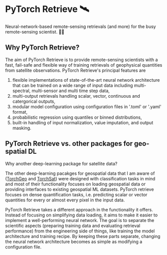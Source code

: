 # PyTorch Retrieve 🛰️

Neural-network-based remote-sensing retrievals (and more) for the busy remote-sensing scientist. 👩‍🔬

## Why PyTorch Retrieve?

The aim of PyTorch Retrieve is to provide remote-sensing scientists with a fast,
fail-safe and flexible way of training retrievals of geophysical quantities from
satellite observations. PyTorch Retrieve's principal features are

1. flexible implementations of state-of-the-art neural network architecture that
   can be trained on a wide range of input data including multi-spectral,
   multi-sensor and multi time step data,
2. multi-output retrievals handling scalar, vector, continuous and catergorical outputs,
3. modular model configuration using configuration files in '.toml' or '.yaml' format,
4. probabilistic regression using quantiles or binned distributions,
5. built-in handling of input normalization, value imputation, and output masking.

## PyTorch Retrieve vs. other packages for geo-spatial DL

Why another deep-learning package for satellite data?

The other deep-learning pacakges for geospatial data that I am aware of  ([TorchGeo](https://github.com/microsoft/torchgeo) and [TorchSat](https://github.com/sshuair/torchsat)) were designed with classification tasks in mind and most of their functionality focuses on loading geospatial data or providing interfaces to existing geospatial ML datasets. PyTorch retrieve focuses on dense quantification tasks, i.e. predicting scalar or vector quantities for every or almost every pixel in the input data.

PyTorch Retrieve takes a different approach in the functionality it offers.
Instead of focusing on simplifying data loading, it aims to make it easier to
implement a well-performing neural network. The goal is to separate the
scientific aspects (preparing training data and evaluating retrieval
performance) from the engineering side of things, like training the model architecture
and training recipe. By keeping these parts separate, changing the neural network
architecture becomes as simple as modifying a configuration file.
